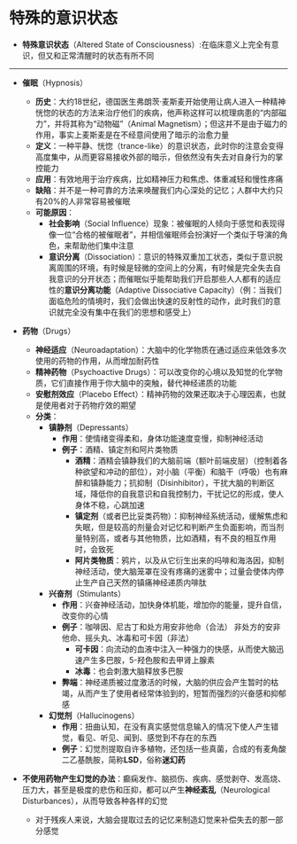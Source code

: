 # 特殊的意识状态
* **特殊意识状态**（Altered State of Consciousness）:在临床意义上完全有意识，但又和正常清醒时的状态有所不同
---
* **催眠**（Hypnosis）
  * **历史**：大约18世纪，德国医生弗朗茨·麦斯麦开始使用让病人进入一种精神恍惚的状态的方法来治疗他们的疾病，他声称这样可以梳理病患的“内部磁力”，并将其称为“动物磁”（Animal Magnetism）；但这并不是由于磁力的作用，事实上麦斯麦是在不经意间使用了暗示的治愈力量
  * **定义**：一种平静、恍惚（trance-like）的意识状态，此时你的注意会变得高度集中，从而更容易接收外部的暗示，但依然没有失去对自身行为的掌控能力
  * **应用**：有效地用于治疗疾病，比如精神压力和焦虑、体重减轻和慢性疼痛
  * **缺陷**：并不是一种可靠的方法来唤醒我们内心深处的记忆；人群中大约只有20%的人非常容易被催眠
  * **可能原因**：
    * **社会影响**（Social Influence）现象：被催眠的人倾向于感觉和表现得像一位“合格的被催眠者”，并相信催眠师会扮演好一个类似于导演的角色，来帮助他们集中注意
    * **意识分离**（Dissociation）：意识的特殊双重加工状态，类似于意识脱离周围的环境，有时候是轻微的空间上的分离，有时候是完全失去自我意识的分开状态；而催眠似乎能帮助我们开启那些人人都有的适应性的**意识分离功能**（Adaptive Dissociative Capacity）（例：当我们面临危险的情境时，我们会做出快速的反射性的动作，此时我们的意识就完全没有集中在我们的思想和感受上）
  
* **药物**（Drugs）
  * **神经适应**（Neuroadaptation）：大脑中的化学物质在通过适应来低效多次使用的药物的作用，从而增加耐药性
  * **精神药物**（Psychoactive Drugs）：可以改变你的心境以及知觉的化学物质，它们直接作用于你大脑中的突触，替代神经递质的功能
  * **安慰剂效应**（Placebo Effect）：精神药物的效果还取决于心理因素，也就是使用者对于药物疗效的期望
  * **分类**：
    * **镇静剂**（Depressants）
      * **作用**：使情绪变得柔和，身体功能速度变慢，抑制神经活动
      * **例子**：酒精、镇定剂和阿片类物质
        * **酒精**：酒精会镇静我们的大脑前端（额叶前端皮层）（控制着各种欲望和冲动的部位），对小脑（平衡）和脑干（呼吸）也有麻醉和镇静能力；抗抑制（Disinhibitor），干扰大脑的判断区域，降低你的自我意识和自我控制力，干扰记忆的形成，使人身体不稳，心跳加速
        * **镇定剂**（或者巴比妥类药物）：抑制神经系统活动，缓解焦虑和失眠，但是较高的剂量会对记忆和判断产生负面影响，而当剂量特别高，或者与其他物质，比如酒精，有不良的相互作用时，会致死
        * **阿片类物质**：鸦片，以及从它衍生出来的吗啡和海洛因，抑制神经活动，使大脑笼罩在没有疼痛的迷雾中；过量会使体内停止生产自己天然的镇痛神经递质内啡肽
    * **兴奋剂**（Stimulants）
      * **作用**：兴奋神经活动，加快身体机能，增加你的能量，提升自信，改变你的心情
      * **例子**：咖啡因、尼古丁和处方用安非他命（合法） 非处方的安非他命、摇头丸、冰毒和可卡因（非法）
        * **可卡因**：向流动的血液中注入一种强力的快感，从而使大脑迅速产生多巴胺，5-羟色胺和去甲肾上腺素
        * **冰毒**：也会刺激大脑释放多巴胺
      * **弊端**：神经递质被过度激活的时候，大脑的供应会产生暂时的枯竭，从而产生了使用者经常体验到的，短暂而强烈的兴奋感和抑郁感
    * **幻觉剂**（Hallucinogens）
      * **作用**：扭曲认知，在没有真实感觉信息输入的情况下使人产生错觉，看见、听见、闻到、感觉到不存在的东西
      * **例子**：幻觉剂提取自许多植物，还包括一些真菌，合成的有麦角酸二乙基酰胺，简称**LSD**，俗称**迷幻药**

* **不使用药物产生幻觉的办法**：癫痫发作、脑损伤、疾病、感觉剥夺、发高烧、压力大，甚至是极度的悲伤和压抑，都可以产生**神经紊乱**（Neurological Disturbances），从而导致各种各样的幻觉
  * 对于残疾人来说，大脑会提取过去的记忆来制造幻觉来补偿失去的那一部分感觉